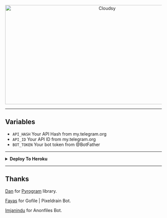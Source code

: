 <p align=center>
<img src="https://socialify.git.ci/Reindears/Cloudsy/image?description=1&font=Rokkitt&forks=1&issues=1&language=1&logo=https%3A%2F%2Ffreepngimg.com%2Fthumb%2Fiphone%2F68111-apple-app-drive-iphone-icloud-logo-my.png&name=1&owner=1&pattern=Floating%20Cogs&pulls=1&stargazers=1&theme=Dark" alt="Cloudsy" width="640" height="320" /></p>

---
## Variables

- `API_HASH` Your API Hash from my.telegram.org
- `API_ID` Your API ID from my.telegram.org
- `BOT_TOKEN` Your bot token from @BotFather

---

<details>
    <summary><b>Deploy To Heroku</b></summary>
    <p align="left"></p>
  <br>
    <a href="https://heroku.com/deploy?template=https://github.com/Reindears/Cloudsy">
        <img height="30px" src="https://img.shields.io/badge/Deploy%20To%20Heroku-blueviolet?style=for-the-badge&logo=heroku">
    </a>
</details>

---

## Thanks
[Dan](https://github.com/delivrance "Dan") for [Pyrogram](https://github.com/pyrogram/pyrogram "Pyrogram") library.

[Fayas](https://github.com/Fayasnoushad "Fayas Noushad") for Gofile | Pixeldrain Bot.

[Imjanindu](https://github.com/imjanindu "ImJanindu") for Anonfiles Bot.
